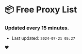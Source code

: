 # :package: Free Proxy List
### Updated every 15 minutes.

- Last updated: `2024-07-21 05:27`

:heart:
